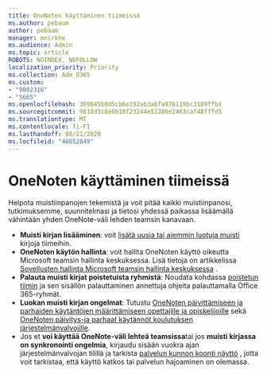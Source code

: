 ```yaml
---
title: OneNoten käyttäminen tiimeissä
ms.author: pebaum
author: pebaum
manager: mnirkhe
ms.audience: Admin
ms.topic: article
ROBOTS: NOINDEX, NOFOLLOW
localization_priority: Priority
ms.collection: Adm_O365
ms.custom:
- "9002316"
- "5665"
ms.openlocfilehash: 369845b8d5cb6e192ab3a6fa976119bc3189ffb1
ms.sourcegitcommit: 9818d3c8e6b10f23244e51286e2463caf48fffd5
ms.translationtype: MT
ms.contentlocale: fi-FI
ms.lasthandoff: 08/21/2020
ms.locfileid: "46852849"
---
```

# <a name="using-onenote-in-teams"></a>OneNoten käyttäminen tiimeissä

Helpota muistiinpanojen tekemistä ja voit pitää kaikki muistiinpanosi, tutkimuksemme, suunnitelmasi ja tietosi yhdessä paikassa lisäämällä vähintään yhden OneNote-väli lehden teamsin kanavaan.

- **Muisti kirjan lisääminen**: voit [lisätä uusia tai aiemmin luotuja muisti](https://support.microsoft.com/office/add-a-onenote-notebook-to-teams-0ec78cc3-ba3b-4279-a88e-aa40af9865c2) kirjoja tiimeihin.
- **OneNoten käytön hallinta**: voit hallita OneNoten käyttö oikeutta Microsoft teamsin hallinta keskuksessa. Lisä tietoja on artikkelissa [Sovellusten hallinta Microsoft teamsin hallinta keskuksessa](https://docs.microsoft.com/MicrosoftTeams/manage-apps) .
- **Palauta muisti kirjat poistetuista ryhmistä**: Noudata kohdassa [poistetun tiimin](https://docs.microsoft.com/microsoftteams/archive-or-delete-a-team#restore-a-deleted-team) ja sen sisällön palauttaminen annettuja ohjeita palauttamalla Office 365-ryhmät.
- **Luokan muisti kirjan ongelmat**: Tutustu [OneNoten päivittämiseen ja parhaiden käytäntöjen määrittämiseen opettajille ja opiskelijoille](https://support.office.com/article/onenote-update-and-best-practices-for-educators-and-students-dde775f0-8b06-4263-8b54-1e9ddc3dd146) sekä [OneNoten päivitys-ja parhaat käytännöt koulutuksen järjestelmänvalvojille](https://support.office.com/article/onenote-update-and-best-practices-for-it-admins-in-education-9d78f2b2-5e25-4288-b597-b4ba463c7b46).
- Jos et **voi käyttää OneNote-väli lehteä teamsissa**tai jos **muisti kirjassa on synkronointi ongelmia**, kirjaudu sisään vuokra ajan järjestelmänvalvojan tilillä ja tarkista [palvelun kunnon koonti näyttö](https://docs.microsoft.com/office365/enterprise/view-service-health) , jotta voit tarkistaa, että käyttö katkos tai palvelun hajoaminen on olemassa.
